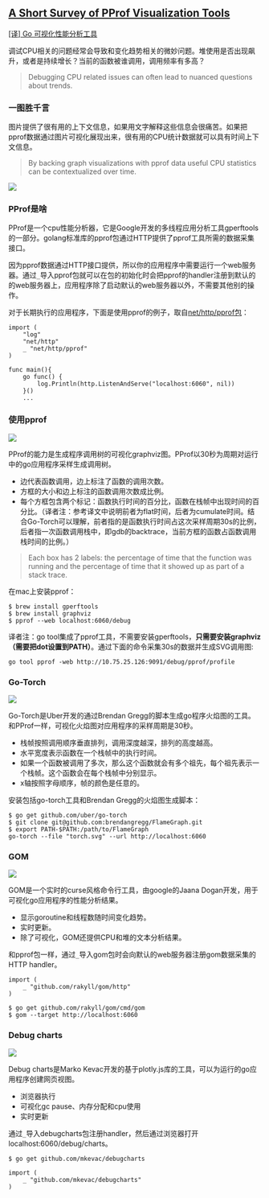 ## [A Short Survey of PProf Visualization Tools](http://slcjordan.github.io/post/pprofsurvey/)

[\[译\] Go 可视化性能分析工具](https://segmentfault.com/r/1250000008552697?shareId=1210000008552698)

调试CPU相关的问题经常会导致和变化趋势相关的微妙问题。堆使用是否出现飙升，或者是持续增长？当前的函数被谁调用，调用频率有多高？

>Debugging CPU related issues can often lead to nuanced questions about trends.

### 一图胜千言
图片提供了很有用的上下文信息，如果用文字解释这些信息会很痛苦。如果把pprof数据通过图片可视化展现出来，很有用的CPU统计数据就可以具有时间上下文信息。

>By backing graph visualizations with pprof data useful CPU statistics can be contextualized over time.

![](A-Short-Survey-of-PProf-Visualization-Tools/fresco.jpg)

### PProf是啥
PProf是一个cpu性能分析器，它是Google开发的多线程应用分析工具gperftools的一部分。golang标准库的pprof包通过HTTP提供了pprof工具所需的数据采集接口。

因为pprof数据通过HTTP接口提供，所以你的应用程序中需要运行一个web服务器。通过`_`导入pprof包就可以在包的初始化时会把pprof的handler注册到默认的的web服务器上，应用程序除了启动默认的web服务器以外，不需要其他别的操作。

对于长期执行的应用程序，下面是使用pprof的例子，取自[net/http/pprof包](http://golang.org/pkg/net/http/pprof/)：
```golang
import (
    "log"
    "net/http"
    _ "net/http/pprof"
)

func main(){
    go func() {
        log.Println(http.ListenAndServe("localhost:6060", nil))
    }()
    ...
```

### 使用pprof
![](A-Short-Survey-of-PProf-Visualization-Tools/Agraphviz.png)

PProf的能力是生成程序调用树的可视化graphviz图。PProf以30秒为周期对运行中的go应用程序采样生成调用树。
* 边代表函数调用，边上标注了函数的调用次数。
* 方框的大小和边上标注的函数调用次数成比例。
* 每个方框包含两个标记：函数执行时间的百分比，函数在栈帧中出现时间的百分比。（译者注：参考译文中说明前者为flat时间，后者为cumulate时间。结合Go-Torch可以理解，前者指的是函数执行时间占这次采样周期30s的比例，后者指一次函数调用栈中，即gdb的backtrace，当前方框的函数占函数调用栈时间的比例。）

>Each box has 2 labels: the percentage of time that the function was running and the percentage of time that it showed up as part of a stack trace.

在mac上安装pprof：
```
$ brew install gperftools
$ brew install graphviz
$ pprof --web localhost:6060/debug
```

译者注：go tool集成了pprof工具，不需要安装gperftools，**只需要安装graphviz（需要把dot设置到PATH）**。通过下面的命令采集30s的数据并生成SVG调用图:
```
go tool pprof -web http://10.75.25.126:9091/debug/pprof/profile
```

### Go-Torch
![](A-Short-Survey-of-PProf-Visualization-Tools/torch.png)

Go-Torch是Uber开发的通过Brendan Gregg的脚本生成go程序火焰图的工具。和PProf一样，可视化火焰图对应用程序的采样周期是30秒。
* 栈帧按照调用顺序垂直排列，调用深度越深，排列的高度越高。
* 水平宽度表示函数在一个栈帧中的执行时间。
* 如果一个函数被调用了多次，那么这个函数就会有多个祖先，每个祖先表示一个栈帧。这个函数会在每个栈帧中分别显示。
* x轴按照字母顺序，帧的颜色是任意的。

安装包括go-torch工具和Brendan Gregg的火焰图生成脚本：
```
$ go get github.com/uber/go-torch
$ git clone git@github.com:brendangregg/FlameGraph.git
$ export PATH-$PATH:/path/to/FlameGraph
go-torch --file "torch.svg" --url http://localhost:6060
```

### GOM
![](A-Short-Survey-of-PProf-Visualization-Tools/gom.png)

GOM是一个实时的curse风格命令行工具，由google的Jaana Dogan开发，用于可视化go应用程序的性能分析结果。
* 显示goroutine和线程数随时间变化趋势。
* 实时更新。
* 除了可视化，GOM还提供CPU和堆的文本分析结果。

和pprof包一样，通过`_`导入gom包时会向默认的web服务器注册gom数据采集的HTTP handler。
```
import (
    _ "github.com/rakyll/gom/http"
)

$ go get github.com/rakyll/gom/cmd/gom
$ gom --target http://localhost:6060
```

### Debug charts
![](A-Short-Survey-of-PProf-Visualization-Tools/debugcharts.png)

Debug charts是Marko Kevac开发的基于plotly.js库的工具，可以为运行的go应用程序创建网页视图。
* 浏览器执行
* 可视化gc pause、内存分配和cpu使用
* 实时更新

通过`_`导入debugcharts包注册handler，然后通过浏览器打开localhost:6060/debug/charts。
```
$ go get github.com/mkevac/debugcharts

import (
    _ "github.com/mkevac/debugcharts"
)
```



